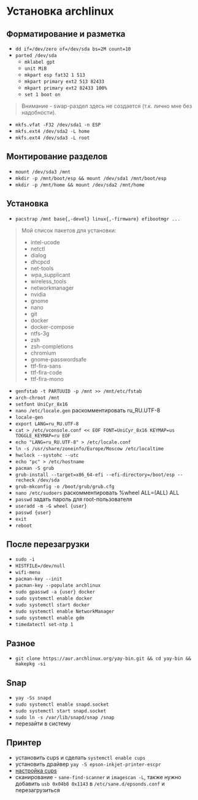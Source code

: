 # Установка archlinux

## Форматирование и разметка

- `dd if=/dev/zero of=/dev/sda bs=2M count=10`
- `parted /dev/sda`
    - `mklabel gpt`
    - `unit MiB`
    - `mkpart esp fat32 1 513`
    - `mkpart primary ext2 513 82433`
    - `mkpart primary ext2 82433 100%`
    - `set 1 boot on`

> Внимание - swap-раздел здесь не создается (т.к. лично мне без надобности).

- `mkfs.vfat -F32 /dev/sda1 -n ESP`
- `mkfs.ext4 /dev/sda2 -L home`
- `mkfs.ext4 /dev/sda3 -L root`

## Монтирование разделов

- `mount /dev/sda3 /mnt`
- `mkdir -p /mnt/boot/esp && mount /dev/sda1 /mnt/boot/esp`
- `mkdir -p /mnt/home && mount /dev/sda2 /mnt/home`

## Установка

- `pacstrap /mnt base{,-devel} linux{,-firmware} efibootmgr ...`

> Мой список пакетов для установки:
> 
> - intel-ucode
> - netctl
> - dialog
> - dhcpcd
> - net-tools
> - wpa_supplicant
> - wireless_tools
> - networkmanager
> - nvidia
> - gnome
> - nano 
> - git
> - docker
> - docker-compose
> - ntfs-3g
> - zsh
> - zsh-completions
> - chromium
> - gnome-passwordsafe
> - ttf-fira-sans
> - ttf-fira-code
> - ttf-fira-mono

- `genfstab -t PARTUUID -p /mnt >> /mnt/etc/fstab`
- `arch-chroot /mnt`
- `setfont UniCyr_8x16`
- `nano /etc/locale.gen` раскомментировать ru_RU.UTF-8
- `locale-gen`
- `export LANG=ru_RU.UTF-8`
- `cat > /etc/vconsole.conf << EOF
  FONT=UniCyr_8x16
  KEYMAP=us
  TOGGLE_KEYMAP=ru
  EOF`
- `echo "LANG=ru_RU.UTF-8" > /etc/locale.conf`
- `ln -s /usr/share/zoneinfo/Europe/Moscow /etc/localtime`
- `hwclock --systohc --utc`
- `echo "pc" > /etc/hostname`
- `pacman -S grub`
- `grub-install --target=x86_64-efi --efi-directory=/boot/esp --recheck /dev/sda`
- `grub-mkconfig -o /boot/grub/grub.cfg`
- `nano /etc/sudoers` раскомментировать %wheel ALL=(ALL) ALL
- `passwd` задать пароль для root-пользователя
- `useradd -m -G wheel {user}`
- `passwd {user}`
- `exit`
- `reboot`

## После перезагрузки

- `sudo -i`
- `HISTFILE=/dev/null`
- `wifi-menu`
- `pacman-key --init`
- `pacman-key --populate archlinux`
- `sudo gpasswd -a {user} docker`
- `sudo systemctl enable docker`
- `sudo systemctl start docker`
- `sudo systemctl enable NetworkManager`
- `sudo systemctl enable gdm`
- `timedatectl set-ntp 1`

## Разное

- `git clone https://aur.archlinux.org/yay-bin.git && cd yay-bin && makepkg -si`

## Snap

- `yay -Ss snapd`
- `sudo systemctl enable snapd.socket`
- `sudo systemctl start snapd.socket`
- `sudo ln -s /var/lib/snapd/snap /snap`
- перезайти в систему

## Принтер

- установить cups и сделать `systemctl enable cups`
- установить драйвер `yay -S epson-inkjet-printer-escpr`
- [настройка cups](https://rtfm.co.ua/arch-linux-cups-i-hplip-podklyuchenie-printera)
- сканирование - `sane-find-scanner` и `imagescan -L`, также нужно добавить `usb 0x04b8 0x1143` в `/etc/sane.d/epsonds.conf` и перезагрузиться
